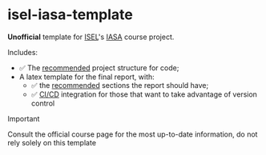 # isel-iasa-template

**Unofficial** template for [ISEL](https://www.isel.pt/)'s [IASA](https://www.isel.pt/leim/inteligencia-artificial-para-sistemas-autonomos) course project.

Includes:
- ✅ The [recommended](https://github.com/latex-ci-templates/isel-iasa-template/issues/1) project structure for code;
- A latex template for the final report, with:
  - ✅ the [recommended](https://github.com/latex-ci-templates/isel-iasa-template/issues/2) sections the report should have;
  - ✅ [CI/CD](https://www.redhat.com/en/topics/devops/what-is-ci-cd) integration for those that want to take advantage of version control

> [!IMPORTANT]
> Consult the official course page for the most up-to-date information, do not rely solely on this template

